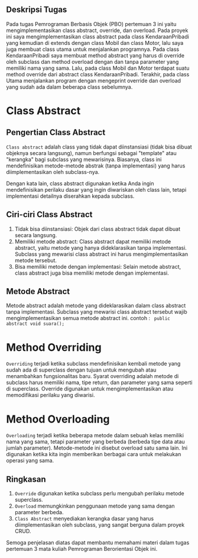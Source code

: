 ## Deskripsi Tugas 
Pada tugas Pemrograman Berbasis Objek (PBO) pertemuan 3 ini yaitu mengimplementasikan class abstract, override, dan overload. Pada proyek ini saya mengimplementasikan class abstract pada class KendaraanPribadi yang kemudian di extends dengan class Mobil dan class Motor, lalu saya juga membuat class utama untuk menjalankan programnya. Pada class KendaraanPribadi saya membuat method abstract yang harus di override oleh subclass dan method overload dengan dan tanpa parameter yang memiliki nama yang sama. Lalu, pada class Mobil dan Motor terdapat suatu method override dari abstract class KendaraanPribadi. Terakhir, pada class Utama menjalankan program dengan mengeprint override dan overload yang sudah ada dalam beberapa class sebelumnya.

# Class Abstract

## Pengertian Class Abstract
`Class abstract` adalah class yang tidak dapat diinstansiasi (tidak bisa dibuat objeknya secara langsung), namun berfungsi sebagai "template" atau "kerangka" bagi subclass yang mewarisinya. Biasanya, class ini mendefinisikan metode-metode abstrak (tanpa implementasi) yang harus diimplementasikan oleh subclass-nya.

Dengan kata lain, class abstract digunakan ketika Anda ingin mendefinisikan perilaku dasar yang ingin diwariskan oleh class lain, tetapi implementasi detailnya diserahkan kepada subclass.

## Ciri-ciri Class Abstract
1. Tidak bisa diinstansiasi: Objek dari class abstract tidak dapat dibuat secara langsung.
2. Memiliki metode abstract: Class abstract dapat memiliki metode abstract, yaitu metode yang hanya dideklarasikan tanpa implementasi. Subclass yang mewarisi class abstract ini harus mengimplementasikan metode tersebut.
3. Bisa memiliki metode dengan implementasi: Selain metode abstract, class abstract juga bisa memiliki metode dengan implementasi.

## Metode Abstract
Metode abstract adalah metode yang dideklarasikan dalam class abstract tanpa implementasi. Subclass yang mewarisi class abstract tersebut wajib mengimplementasikan semua metode abstract ini.
contoh : ` public abstract void suara();`

# Method Overriding
`Overriding` terjadi ketika subclass mendefinisikan kembali metode yang sudah ada di superclass dengan tujuan untuk mengubah atau menambahkan fungsionalitas baru. Syarat overriding adalah metode di subclass harus memiliki nama, tipe return, dan parameter yang sama seperti di superclass. Override digunakan untuk mengimplementasikan atau memodifikasi perilaku yang diwarisi.

# Method Overloading 
`Overloading` terjadi ketika beberapa metode dalam sebuah kelas memiliki nama yang sama, tetapi parameter yang berbeda (berbeda tipe data atau jumlah parameter). Metode-metode ini disebut overload satu sama lain. Ini digunakan ketika kita ingin memberikan berbagai cara untuk melakukan operasi yang sama.

## Ringkasan
1. `Override` digunakan ketika subclass perlu mengubah perilaku metode superclass.
2. `Overload` memungkinkan penggunaan metode yang sama dengan parameter berbeda.
3. `Class Abstract` menyediakan kerangka dasar yang harus diimplementasikan oleh subclass, yang sangat berguna dalam proyek CRUD.

Semoga penjelasan diatas dapat membantu memahami materi dalam tugas pertemuan 3 mata kuliah Pemrograman Berorientasi Objek ini.


